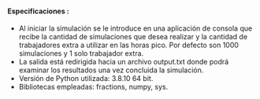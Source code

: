#### Especificaciones :

- Al iniciar la simulación se le introduce en una aplicación de consola que recibe la cantidad de simulaciones que desea realizar y la cantidad de trabajadores extra a utilizar en las horas pico. Por defecto son 1000 simulaciones y 1 solo trabajador extra.
- La salida está redirigida hacia un archivo output.txt donde podrá examinar los resultados una vez concluida la simulación.
-  Versión de Python utilizada: $3.8.10$ $64$ bit.
-  Bibliotecas empleadas: fractions, numpy, sys.



